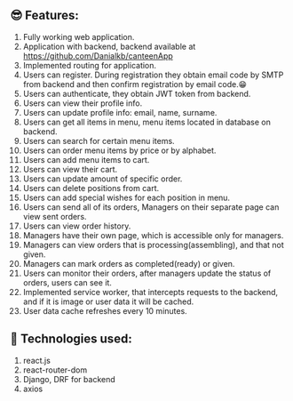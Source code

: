 ## 😎 Features:
1. Fully working web application.
2. Application with backend, backend available at https://github.com/Danialkb/canteenApp
3. Implemented routing for application.
4. Users can register. During registration they obtain email code by SMTP from backend and then confirm registration by email code.😁
5. Users can authenticate, they obtain JWT token from backend.
6. Users can view their profile info.
7. Users can update profile info: email, name, surname.
8. Users can get all items in menu, menu items located in database on backend.
9. Users can search for certain menu items.
10. Users can order menu items by price or by alphabet.
11. Users can add menu items to cart.
12. Users can view their cart.
13. Users can update amount of specific order.
14. Users can delete positions from cart.
15. Users can add special wishes for each position in menu.
16. Users can send all of its orders, Managers on their separate page  can view sent orders.
17. Users can view order history.
18. Managers have their own page, which is accessible only for managers.
19. Managers can view orders that is processing(assembling), and that not given.
20. Managers can mark orders as completed(ready) or given.
21. Users can monitor their orders, after managers update the status of orders, users can see it.
22. Implemented service worker, that intercepts requests to the backend, and if it is image or user data it will be cached.
23. User data cache refreshes every 10 minutes.

## 🚀 Technologies used:
1. react.js
2. react-router-dom
3. Django, DRF for backend
4. axios 
